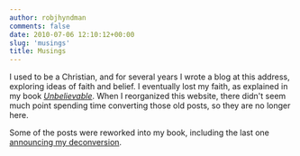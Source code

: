 ```yaml
---
author: robjhyndman
comments: false
date: 2010-07-06 12:10:12+00:00
slug: 'musings'
title: Musings
---
```


I used to be a Christian, and for several years I wrote a blog at this address, exploring ideas of faith and belief. I eventually lost my faith, as explained in my book [*Unbelievable*](/unbelievable/). When I reorganized this website, there didn't seem much point spending time converting those old posts, so they are no longer here.

Some of the posts were reworked into my book, including the last one [announcing my deconversion](/unbelievable/ch2).


